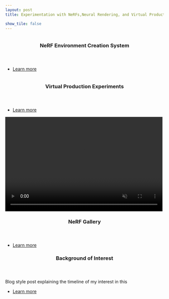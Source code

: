 ```yaml
---
layout: post
title: Experimentation with NeRFs,Neural Rendering, and Virtual Production

show_tile: false
---
```

<section id="two" class="spotlights">
    <section>
		<a class="image">
			<img src="{% link assets/images/nerf_creation_image.PNG %}" alt="" data-position="center center" />
		</a>
		<div class="content">
			<div class="inner">
				<header class="major">
					<h3>NeRF Environment Creation System</h3>
				</header>
				<p></p>
				<ul class="actions">
					<li><a href="nerfenvironmentcreation.html" class="button">Learn more</a></li>
				</ul>
			</div>
		</div>
	</section>
    <section>
		<a class="image">
			<img src="{% link assets/images/virtualProductionBanner.PNG %}" alt="" data-position="center center" />
		</a>
		<div class="content">
			<div class="inner">
				<header class="major">
					<h3>Virtual Production Experiments</h3>
				</header>
				<p></p>
				<ul class="actions">
					<li><a href="virtualProduction.html" class="button">Learn more</a></li>
				</ul>
			</div>
		</div>
	</section>
    <section>
		<video id="v0" width=500px height=300px autoplay loop muted controls>
			<source src="assets/videos/berkeleyBuildingsLuma.mp4" type="video/mp4" />
		</video>
		<div class="content">
			<div class="inner">
				<header class="major">
					<h3>NeRF Gallery</h3>
				</header>
				<p></p>
				<ul class="actions">
					<li><a href="nerf_gallery.html" class="button">Learn more</a></li>
				</ul>
			</div>
		</div>
	</section>
</section>

<div class="box">
	<header class="major">
					<h3>Background of Interest</h3>
				</header>
				<p>Blog style post explaining the timeline of my interest in this</p>
				<ul class="actions">
					<li><a href="nerfbackgroundinfo.html" class="button">Learn more</a></li>
				</ul>
</div>


